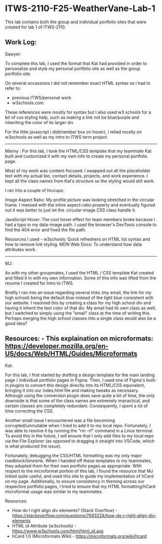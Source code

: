 # ITWS-2110-F25-WeatherVane-Lab-1

This lab contains both the group and individual portfolio sites that were created for lab 1 of ITWS-2110.

Work Log:
-----------------------------------------------
Sawyer:

To complete this lab, I used the format that Kat had provided in order to personalize and style my personal portfolio site as well as the group portfolio site.

On several occassions I did not remember exact HTML syntax so i had to refer to:
- previous ITWS/personal work
- w3schools.com 

These references were mostly for syntax but I also used w3 schools for a bit of css styling help, such as making a link not be blue/purple and inheriting the color of its larger div

For the little javascript i did(member box on hover), i relied mostly on w3schools as well as my intro to ITWS term project.

-----------------------------------------------

Manny : 
For this lab, I took the HTML/CSS template that my teammate Kat built and customized it with my own info to create my personal portfolio page.

Most of my work was content-focused: I swapped out all the placeholder text with my actual bio, contact details, projects, and work experience. I kept all the class names from Kat's structure so the styling would still work.

I ran into a couple of hiccups:

Image Aspect Ratio: My profile picture was looking stretched in the circular frame. I messed with the inline aspect-ratio property and eventually figured out it was better to just let the .circular-image CSS class handle it.

JavaScript Hover: The cool hover effect for team members broke because I had a typo in my data-image path. I used the browser's DevTools console to find the 404 error and fixed the file path.


Resources I used - w3schools: Quick refreshers on HTML list syntax and how to remove link styling.
MDN Web Docs: To understand how data attributes work.

-----------------------------------------------

MJ: 

As with my other groupmates, I used the HTML / CSS template Kat created and filled it in with my own information. Some of this info was lifted from the resume I created for Intro to ITWS. 

Briefly I ran into an issue regarding several links (my email, the link for my high school) being the default blue instead of the light blue consistent with our website. I resolved this by creating a class for my high school div and having it inherit the text color of that div. My email had its own class as well, but I switched to simply using the "email" class at the time of writing this. Perhaps merging the high school classes into a single class would also be a good idea?

Resources:
    - This explaination on microformats: https://developer.mozilla.org/en-US/docs/Web/HTML/Guides/Microformats
-----------------------------------------------

Kat: 

For this lab, I first started by drafting a design template for the main landing page / individual portfolio pages in Figma. Then, I used one of Figma's built-in plugins to convert this design directly into its HTML/CSS equivalent, bringing it into our index.html file and making tweaks as necessary. Although using the conversion plugin does save quite a bit of time, the only downside is that some of the class names are extremely impractical, and certain classes are completely redundant. Consequently, I spent a lot of time correcting the CSS.

Another small issue I encountered was a file becomimg corrupted/unmutable when I tried to add it to my local repo. Fortunately, I was able to resolve it by running the "rm -rf" command in a Linux terminal. To avoid this in the future, I will ensure that I only add files to my local repo via the File Explorer (as opposed to dragging it straight into VSCode, which is what produced the issue).

Fortunately, debugging the CSS/HTML formatting was my only major roadblock/timesink. When I handed off these templates to my teammates, they adopted them for their own portfolio pages as appropriate. With respect to the microformat portion of this lab, I found the resource that MJ linked quite useful, and used this site to guide my implementation of hCard on my page. Additionally, to ensure consistency in theming across our respective portfolio pages, I tried to ensure that my HTML formatting/hCard microformat usage was similar to my teammates.

Resources:
- How do I right align div elements? (Stack Overflow) - https://stackoverflow.com/questions/7693224/how-do-i-right-align-div-elements
- HTML id Attribute (w3schools) - https://www.w3schools.com/html/html_id.asp
- hCard 1.0 (Microformats Wiki) - https://microformats.org/wiki/hcard
